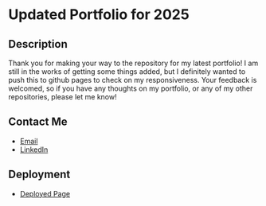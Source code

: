 # Updated Portfolio for 2025

## Description

Thank you for making your way to the repository for my latest portfolio! I am still in the works of getting some things added, but I definitely wanted to push this to github pages to check on my responsiveness. 
Your feedback is welcomed, so if you have any thoughts on my portfolio, or any of my other repositories, please let me know! 

## Contact Me

- [Email](christophersimmonds551@gmail.com)
- [LinkedIn](https://www.linkedin.com/in/christopher-simmonds/)

## Deployment

- [Deployed Page](https://christoph551.github.io/portfolio2025/)
